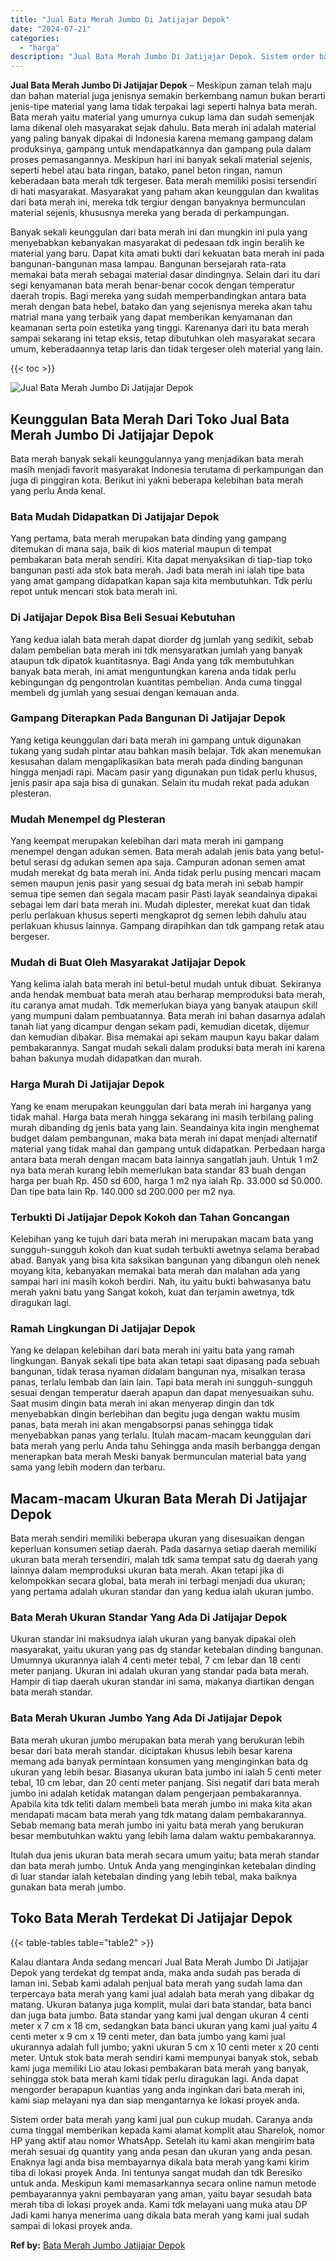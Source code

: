 ```yaml
---
title: "Jual Bata Merah Jumbo Di Jatijajar Depok"
date: "2024-07-21"
categories: 
  - "harga"
description: "Jual Bata Merah Jumbo Di Jatijajar Depok. Sistem order bata merah yang kami jual pun cukup mudah. Caranya anda cuma tinggal memberikan kepada kami alamat kom..."
---
```


**Jual Bata Merah Jumbo Di Jatijajar Depok** – Meskipun zaman telah maju dan bahan material juga jenisnya semakin berkembang namun bukan berarti jenis-tipe material yang lama tidak terpakai lagi seperti halnya bata merah. Bata merah yaitu material yang umurnya cukup lama dan sudah semenjak lama dikenal oleh masyarakat sejak dahulu. Bata merah ini adalah material yang paling banyak dipakai di Indonesia karena memang gampang dalam produksinya, gampang untuk mendapatkannya dan gampang pula dalam proses pemasangannya. Meskipun hari ini banyak sekali material sejenis, seperti hebel atau bata ringan, batako, panel beton ringan, namun keberadaan bata merah tdk tergeser. Bata merah memiliki posisi tersendiri di hati masyarakat. Masyarakat yang paham akan keunggulan dan kwalitas dari bata merah ini, mereka tdk tergiur dengan banyaknya bermunculan material sejenis, khususnya mereka yang berada di perkampungan.

Banyak sekali keunggulan dari bata merah ini dan mungkin ini pula yang menyebabkan kebanyakan masyarakat di pedesaan tdk ingin beralih ke material yang baru. Dapat kita amati bukti dari kekuatan bata merah ini pada bangunan-bangunan masa lampau. Bangunan bersejarah rata-rata memakai bata merah sebagai material dasar dindingnya. Selain dari itu dari segi kenyamanan bata merah benar-benar cocok dengan temperatur daerah tropis. Bagi mereka yang sudah memperbandingkan antara bata merah dengan bata hebel, batako dan yang sejenisnya mereka akan tahu matrial mana yang terbaik yang dapat memberikan kenyamanan dan keamanan serta poin estetika yang tinggi. Karenanya dari itu bata merah sampai sekarang ini tetap eksis, tetap dibutuhkan oleh masyarakat secara umum, keberadaannya tetap laris dan tidak tergeser oleh material yang lain.

{{< toc >}}

![Jual Bata Merah Jumbo Di Jatijajar Depok](/images/jual-bata-merah-21.png)

## Keunggulan Bata Merah Dari Toko Jual Bata Merah Jumbo Di Jatijajar Depok

Bata merah banyak sekali keunggulannya yang menjadikan bata merah masih menjadi favorit masyarakat Indonesia terutama di perkampungan dan juga di pinggiran kota. Berikut ini yakni beberapa kelebihan bata merah yang perlu Anda kenal.

### Bata Mudah Didapatkan Di Jatijajar Depok

Yang pertama, bata merah merupakan bata dinding yang gampang ditemukan di mana saja, baik di kios material maupun di tempat pembakaran bata merah sendiri. Kita dapat menyaksikan di tiap-tiap toko bangunan pasti ada stok bata merah. Jadi bata merah ini ialah tipe bata yang amat gampang didapatkan kapan saja kita membutuhkan. Tdk perlu repot untuk mencari stok bata merah ini.

### Di Jatijajar Depok Bisa Beli Sesuai Kebutuhan

Yang kedua ialah bata merah dapat diorder dg jumlah yang sedikit, sebab dalam pembelian bata merah ini tdk mensyaratkan jumlah yang banyak ataupun tdk dipatok kuantitasnya. Bagi Anda yang tdk membutuhkan banyak bata merah, ini amat menguntungkan karena anda tidak perlu kebingungan dg pengontrolan kuantitas pembelian. Anda cuma tinggal membeli dg jumlah yang sesuai dengan kemauan anda.

### Gampang Diterapkan Pada Bangunan Di Jatijajar Depok

Yang ketiga keunggulan dari bata merah ini gampang untuk digunakan tukang yang sudah pintar atau bahkan masih belajar. Tdk akan menemukan kesusahan dalam mengaplikasikan bata merah pada dinding bangunan hingga menjadi rapi. Macam pasir yang digunakan pun tidak perlu khusus, jenis pasir apa saja bisa di gunakan. Selain itu mudah rekat pada adukan plesteran.

### Mudah Menempel dg Plesteran

Yang keempat merupakan kelebihan dari mata merah ini gampang menempel dengan adukan semen. Bata merah adalah jenis bata yang betul-betul serasi dg adukan semen apa saja. Campuran adonan semen amat mudah merekat dg bata merah ini. Anda tidak perlu pusing mencari macam semen maupun jenis pasir yang sesuai dg bata merah ini sebab hampir semua tipe semen dan segala macam pasir Pasti layak seandainya dipakai sebagai lem dari bata merah ini. Mudah diplester, merekat kuat dan tidak perlu perlakuan khusus seperti mengkaprot dg semen lebih dahulu atau perlakuan khusus lainnya. Gampang dirapihkan dan tdk gampang retak atau bergeser.

### Mudah di Buat Oleh Masyarakat Jatijajar Depok

Yang kelima ialah bata merah ini betul-betul mudah untuk dibuat. Sekiranya anda hendak membuat bata merah atau berharap memproduksi bata merah, itu caranya amat mudah. Tdk memerlukan biaya yang banyak ataupun skill yang mumpuni dalam pembuatannya. Bata merah ini bahan dasarnya adalah tanah liat yang dicampur dengan sekam padi, kemudian dicetak, dijemur dan kemudian dibakar. Bisa memakai api sekam maupun kayu bakar dalam pembakarannya. Sangat mudah sekali dalam produksi bata merah ini karena bahan bakunya mudah didapatkan dan murah.

### Harga Murah Di Jatijajar Depok

Yang ke enam merupakan keunggulan dari bata merah ini harganya yang tidak mahal. Harga bata merah hingga sekarang ini masih terbilang paling murah dibanding dg jenis bata yang lain. Seandainya kita ingin menghemat budget dalam pembangunan, maka bata merah ini dapat menjadi alternatif material yang tidak mahal dan gampang untuk didapatkan. Perbedaan harga antara bata merah dengan macam bata lainnya sangatlah jauh. Untuk 1 m2 nya bata merah kurang lebih memerlukan bata standar 83 buah dengan harga per buah Rp. 450 sd 600, harga 1 m2 nya ialah Rp. 33.000 sd 50.000. Dan tipe bata lain Rp. 140.000 sd 200.000 per m2 nya.

### Terbukti Di Jatijajar Depok Kokoh dan Tahan Goncangan

Kelebihan yang ke tujuh dari bata merah ini merupakan macam bata yang sungguh-sungguh kokoh dan kuat sudah terbukti awetnya selama berabad abad. Banyak yang bisa kita saksikan bangunan yang dibangun oleh nenek moyang kita, kebanyakan memakai bata merah dan malahan ada yang sampai hari ini masih kokoh berdiri. Nah, itu yaitu bukti bahwasanya batu merah yakni batu yang Sangat kokoh, kuat dan terjamin awetnya, tdk diragukan lagi.

### Ramah Lingkungan Di Jatijajar Depok

Yang ke delapan kelebihan dari bata merah ini yaitu bata yang ramah lingkungan. Banyak sekali tipe bata akan tetapi saat dipasang pada sebuah bangunan, tidak terasa nyaman didalam bangunan nya, misalkan terasa panas, terlalu lembab dan lain lain. Tapi bata merah ini sungguh-sungguh sesuai dengan temperatur daerah apapun dan dapat menyesuaikan suhu. Saat musim dingin bata merah ini akan menyerap dingin dan tdk menyebabkan dingin berlebihan dan begitu juga dengan waktu musim panas, bata merah ini akan mengabsorpsi panas sehingga tidak menyebabkan panas yang terlalu. Itulah macam-macam keunggulan dari bata merah yang perlu Anda tahu Sehingga anda masih berbangga dengan menerapkan bata merah Meski banyak bermunculan material bata yang sama yang lebih modern dan terbaru.

## Macam-macam Ukuran Bata Merah Di Jatijajar Depok

Bata merah sendiri memiliki beberapa ukuran yang disesuaikan dengan keperluan konsumen setiap daerah. Pada dasarnya setiap daerah memiliki ukuran bata merah tersendiri, malah tdk sama tempat satu dg daerah yang lainnya dalam memproduksi ukuran bata merah. Akan tetapi jika di kelompokkan secara global, bata merah ini terbagi menjadi dua ukuran; yang pertama adalah ukuran standar dan yang kedua ialah ukuran jumbo.

### Bata Merah Ukuran Standar Yang Ada Di Jatijajar Depok

Ukuran standar ini maksudnya ialah ukuran yang banyak dipakai oleh masyarakat, yaitu ukuran yang pas dg standar ketebalan dinding bangunan. Umumnya ukurannya ialah 4 centi meter tebal, 7 cm lebar dan 18 centi meter panjang. Ukuran ini adalah ukuran yang standar pada bata merah. Hampir di tiap daerah ukuran standar ini sama, makanya diartikan dengan bata merah standar.

### Bata Merah Ukuran Jumbo Yang Ada Di Jatijajar Depok

Bata merah ukuran jumbo merupakan bata merah yang berukuran lebih besar dari bata merah standar. diciptakan khusus lebih besar karena memang ada banyak permintaan konsumen yang menginginkan bata dg ukuran yang lebih besar. Biasanya ukuran bata jumbo ini ialah 5 centi meter tebal, 10 cm lebar, dan 20 centi meter panjang. Sisi negatif dari bata merah jumbo ini adalah ketidak matangan dalam pengerjaan pembakarannya. Apabila kita tdk teliti dalam membeli bata merah jumbo ini maka kita akan mendapati macam bata merah yang tdk matang dalam pembakarannya. Sebab memang bata merah jumbo ini yaitu bata merah yang berukuran besar membutuhkan waktu yang lebih lama dalam waktu pembakarannya.

Itulah dua jenis ukuran bata merah secara umum yaitu; bata merah standar dan bata merah jumbo. Untuk Anda yang menginginkan ketebalan dinding di luar standar ialah ketebalan dinding yang lebih tebal, maka baiknya gunakan bata merah jumbo.

## Toko Bata Merah Terdekat Di Jatijajar Depok

{{< table-tables table="table2" >}}

Kalau diantara Anda sedang mencari Jual Bata Merah Jumbo Di Jatijajar Depok yang terdekat dg tempat anda, maka anda sudah pas berada di laman ini. Sebab kami adalah penjual bata merah yang sudah lama dan terpercaya bata merah yang kami jual adalah bata merah yang dibakar dg matang. Ukuran batanya juga komplit, mulai dari bata standar, bata banci dan juga bata jumbo. Bata standar yang kami jual dengan ukuran 4 centi meter x 7 cm x 18 cm, sedangkan bata banci ukuran yang kami jual yaitu 4 centi meter x 9 cm x 19 centi meter, dan bata jumbo yang kami jual ukurannya adalah full jumbo; yakni ukuran 5 cm x 10 centi meter x 20 centi meter. Untuk stok bata merah sendiri kami mempunyai banyak stok, sebab kami juga memiliki Lio atau lokasi pembakaran bata merah yang banyak, sehingga stok bata merah kami tidak perlu diragukan lagi. Anda dapat mengorder berapapun kuantias yang anda inginkan dari bata merah ini, kami siap melayani nya dan siap mengantarnya ke lokasi proyek anda.

Sistem order bata merah yang kami jual pun cukup mudah. Caranya anda cuma tinggal memberikan kepada kami alamat komplit atau Sharelok, nomor HP yang aktif atau nomor WhatsApp. Setelah itu kami akan mengirim bata merah sesuai dg quantity yang anda pesan dan ukuran yang anda pesan. Enaknya lagi anda bisa membayarnya dikala bata merah yang kami kirim tiba di lokasi proyek Anda. Ini tentunya sangat mudah dan tdk Beresiko untuk anda. Meskipun kami memasarkannya secara online namun metode pembayarannya yakni pembayaran yang aman, yaitu bayar sesudah bata merah tiba di lokasi proyek anda. Kami tdk melayani uang muka atau DP Jadi kami hanya menerima uang dikala bata merah yang kami jual sudah sampai di lokasi proyek anda.

**Ref by:** [Bata Merah Jumbo Jatijajar Depok](https://id.wikipedia.org/wiki/Bata)
